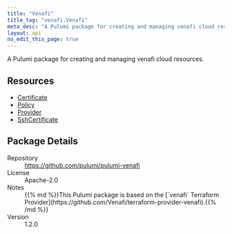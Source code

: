 ```yaml
---
title: "Venafi"
title_tag: "venafi.Venafi"
meta_desc: "A Pulumi package for creating and managing venafi cloud resources."
layout: api
no_edit_this_page: true
---
```


<!-- WARNING: this file was generated by Pulumi Docs Generator. -->
<!-- Do not edit by hand unless you're certain you know what you are doing! -->

A Pulumi package for creating and managing venafi cloud resources.

<h2 id="resources">Resources</h2>
<ul class="api">
    <li><a href="certificate" title="Certificate"><span class="api-symbol api-symbol--resource"></span>Certificate</a></li>
    <li><a href="policy" title="Policy"><span class="api-symbol api-symbol--resource"></span>Policy</a></li>
    <li><a href="provider" title="Provider"><span class="api-symbol api-symbol--resource"></span>Provider</a></li>
    <li><a href="sshcertificate" title="SshCertificate"><span class="api-symbol api-symbol--resource"></span>SshCertificate</a></li>
</ul>

<h2 id="package-details">Package Details</h2>
<dl class="package-details">
	<dt>Repository</dt>
	<dd><a href="https://github.com/pulumi/pulumi-venafi">https://github.com/pulumi/pulumi-venafi</a></dd>
	<dt>License</dt>
	<dd>Apache-2.0</dd>
	<dt>Notes</dt>
	<dd>{{% md %}}This Pulumi package is based on the [`venafi` Terraform Provider](https://github.com/Venafi/terraform-provider-venafi).{{% /md %}}</dd>
	<dt>Version</dt>
	<dd>1.2.0</dd>
</dl>

